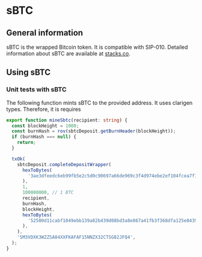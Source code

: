 # sBTC

## General information

sBTC is the wrapped Bitcoin token. It is compatible with SIP-010.
Detailed information about sBTC are available at [stacks.co](https://docs.stacks.co/concepts/sbtc).

## Using sBTC

### Unit tests with sBTC

The following function mints sBTC to the provided address. It uses clarigen types. Therefore, it is requires

```typescript
export function mineSbtc(recipient: string) {
  const blockHeight = 1000;
  const burnHash = rov(sbtcDeposit.getBurnHeader(blockHeight));
  if (burnHash === null) {
    return;
  }

  txOk(
    sbtcDeposit.completeDepositWrapper(
      hexToBytes(
        '3ae3dfeedc6eb99fb5e2c5d0c90697a66de969c3f4d974ebe2ef104fcea7f13b',
      ),
      1,
      100000000, // 1 BTC
      recipient,
      burnHash,
      blockHeight,
      hexToBytes(
        '52500d11cabf1049ebb139a82b439d08bd3a8e867a41fb3f368dfa125e043989',
      ),
    ),
    'SM3VDXK3WZZSA84XXFKAFAF15NNZX32CTSG82JFQ4',
  );
}
```
